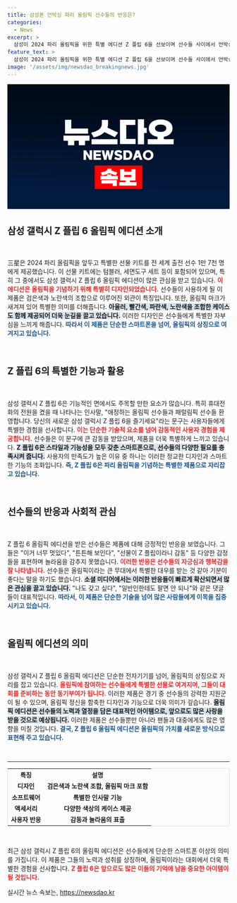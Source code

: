 ```yaml
---
title: 삼성폰 언박싱 파리 올림픽 선수들의 반응은?
categories:
  - News
excerpt: >
  삼성이 2024 파리 올림픽을 위한 특별 에디션 Z 플립 6을 선보이며 선수들 사이에서 언박싱 열풍이 일어났습니다. 검은색과 노란색으로 디자인된 이 휴대폰은 선수들에게 특별한 감동을 주며, 누리꾼들의 눈길을 사로잡고 있습니다.
feature_text: >
  삼성이 2024 파리 올림픽을 위한 특별 에디션 Z 플립 6을 선보이며 선수들 사이에서 언박싱 열풍이 일어났습니다. 검은색과 노란색으로 디자인된 이 휴대폰은 선수들에게 특별한 감동을 주며, 누리꾼들의 눈길을 사로잡고 있습니다.
image: '/assets/img/newsdao_breakingnews.jpg'
---
```


<p><img src="/assets/img/newsdao_breakingnews.jpg" alt="ontimetimes 속보" /></p>

<h2 data-ke-size="size26">삼성 갤럭시 Z 플립 6 올림픽 에디션 소개</h2>

<p data-ke-size="size16">&nbsp;</p>

<p>三星은 2024 파리 올림픽을 앞두고 특별한 선물 키트를 전 세계 출전 선수 1만 7천 명에게 제공했습니다. 이 선물 키트에는 텀블러, 세면도구 세트 등이 포함되어 있으며, 특히 그 중에서도 삼성 갤럭시 Z 플립 6 올림픽 에디션이 많은 관심을 받고 있습니다. <b><span style="color: #ee2323;">이 에디션은 올림픽을 기념하기 위해 특별히 디자인되었습니다.</span></b> 선수들이 사용하게 될 이 제품은 검은색과 노란색의 조합으로 이루어진 외관이 특징입니다. 또한, 올림픽 마크가 새겨져 있어 특별한 의미를 더해줍니다. <b><span style="background-color: #21538527;">아울러, 빨간색, 파란색, 노란색을 조합한 케이스도 함께 제공되어 더욱 눈길을 끌고 있습니다.</span></b> 이러한 디자인은 선수들에게 특별한 자부심을 느끼게 해줍니다. <b><span style="color: #1a5490;">따라서 이 제품은 단순한 스마트폰을 넘어, 올림픽의 상징으로 여겨지고 있습니다.</span></b></p>

<p data-ke-size="size16">&nbsp;</p>

<h2 data-ke-size="size26">Z 플립 6의 특별한 기능과 활용</h2>

<p data-ke-size="size16">&nbsp;</p>

<p>삼성 갤럭시 Z 플립 6은 기능적인 면에서도 주목할 만한 요소가 많습니다. 특히 휴대전화의 전원을 켰을 때 나타나는 인사말, "애정하는 올림픽 선수들과 패럴림픽 선수들 환영합니다. 당신의 새로운 삼성 갤럭시 Z 플립 6을 즐기세요"라는 문구는 사용자들에게 특별한 경험을 선사합니다. <b><span style="color: #ee2323;">이는 단순한 기술적 요소를 넘어 감동적인 사용자 경험을 제공합니다.</span></b> 선수들은 이 문구에 큰 감동을 받았으며, 제품을 더욱 특별하게 느끼고 있습니다. <b><span style="background-color: #21538527;">Z 플립 6은 스타일과 기능성을 모두 갖춘 스마트폰으로, 선수들의 다양한 필요를 충족시켜 줍니다.</span></b> 사용자의 만족도가 높은 이유 중 하나는 이러한 정교한 디자인과 스마트한 기능의 조화입니다. <b><span style="color: #1a5490;">즉, Z 플립 6은 파리 올림픽을 기념하는 특별한 제품으로 자리잡고 있습니다.</span></b></p>

<p data-ke-size="size16">&nbsp;</p>

<h2 data-ke-size="size26">선수들의 반응과 사회적 관심</h2>

<p data-ke-size="size16">&nbsp;</p>

<p>Z 플립 6 올림픽 에디션을 받은 선수들은 제품에 대해 긍정적인 반응을 보였습니다. 그들은 "이거 너무 멋있다", "튼튼해 보인다", "선물이 Z 플립이라니 감동" 등 다양한 감정들을 표현하며 놀라움을 감추지 못했습니다. <b><span style="color: #ee2323;">이러한 반응은 선수들의 자긍심과 행복감을 잘 나타냅니다.</span></b>  선수들은 올림픽이라는 큰 무대에서 특별한 대우를 받는 것 같아 기분이 좋다는 말을 하기도 했습니다. <b><span style="background-color: #21538527;">소셜 미디어에서는 이러한 반응들이 빠르게 확산되면서 많은 관심을 끌고 있습니다.</span></b> "나도 갖고 싶다", "일반인한테도 팔면 안 되나"와 같은 댓글들이 대표적입니다. <b><span style="color: #1a5490;">따라서, 이 제품은 단순한 기술을 넘어 많은 사람들에게 이목을 집중시키고 있습니다.</span></b></p>

<p data-ke-size="size16">&nbsp;</p>

<h2 data-ke-size="size26">올림픽 에디션의 의미</h2>

<p data-ke-size="size16">&nbsp;</p>

<p>삼성 갤럭시 Z 플립 6 올림픽 에디션은 단순한 전자기기를 넘어, 올림픽의 상징으로 자리를 잡고 있습니다. <b><span style="color: #ee2323;">올림픽에 참여하는 선수들에게 특별한 선물로 여겨지며, 그들이 대회를 준비하는 동안 동기부여가 됩니다.</span></b> 이러한 제품은 경기 중 선수들의 강력한 지원군이 될 수 있으며, 올림픽 정신을 함축한 디자인과 기능으로 더욱 의미가 깊습니다. <b><span style="background-color: #21538527;">올림픽 에디션은 선수들의 노력과 열정을 담은 대표적인 아이템으로, 앞으로도 많은 사랑을 받을 것으로 예상됩니다.</span></b> 이러한 제품은 선수들뿐만 아니라 팬들과 대중에게도 많은 영향을 미칠 것입니다. <b><span style="color: #1a5490;">결국, Z 플립 6 올림픽 에디션은 올림픽의 가치를 새로운 방식으로 표현해 주고 있습니다.</span></b></p>

<p data-ke-size="size16">&nbsp;</p>

<hr>

<table style="width:100%; border:1px solid #dddddd;">
  <tr>
    <th style="text-align: center;">특징</th>
    <th style="text-align: center;">설명</th>
  </tr>
  <tr>
    <td style="text-align: center; height: 17px;"><b>디자인</b></td>
    <td style="text-align: center; height: 17px;"><b>검은색과 노란색 조합, 올림픽 마크 포함</b></td>
  </tr>
  <tr>
    <td style="text-align: center; height: 17px;"><b>소프트웨어</b></td>
    <td style="text-align: center; height: 17px;"><b>특별한 인사말 기능</b></td>
  </tr>
  <tr>
    <td style="text-align: center; height: 17px;"><b>액세서리</b></td>
    <td style="text-align: center; height: 17px;"><b>다양한 색상의 케이스 제공</b></td>
  </tr>
  <tr>
    <td style="text-align: center; height: 17px;"><b>사용자 반응</b></td>
    <td style="text-align: center; height: 17px;"><b>감동과 놀라움의 표출</b></td>
  </tr>
</table>

<p data-ke-size="size16">&nbsp;</p>

<p>최근 삼성 갤럭시 Z 플립 6의 올림픽 에디션은 선수들에게 단순한 스마트폰 이상의 의미를 가집니다. 이 제품은 그들의 노력과 성취를 상징하며, 올림픽이라는 대회에서 더욱 특별한 경험을 선사합니다. <b><span style="color: #ee2323;">Z 플립 6은 앞으로도 많은 이들의 기억에 남을 중요한 아이템이 될 것입니다.</span></b></p>
실시간 뉴스 속보는, <a href="https://newsdao.kr" rel="dofollow">https://newsdao.kr</a>



